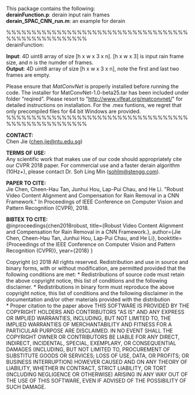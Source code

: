 This package contains the following:  
__derainFunction.p__: derain input rain frames  
__derain_SPAC_CNN_run.m__: an example for derain  

%%%%%%%%%%%%%%%%%%%%%%%%%%%%%%%%%%%%%%%%%%%%%%%%%%%%   
derainFunction:  
  
__Input__: 4D uint8 array of size [h x w x 3 x n]. 
	 [h x w x 3] is input rain frame size, and n is the numder of frames.  
__Output__: 4D uint8 array of size [h x w x 3 x n], note the first and last 
	 two frames are empty.  
  
Please ensure that _MatConvNet_ is properly installed before running the code.
The installer for MatConvNet-1.0-beta25.tar has been included under folder "reqired\". Please resort to "http://www.vlfeat.org/matconvnet/" for detailed instructions on installation.
For the .mex funtions, we regret that only precompiled files for 64 bit Windows are provided.
%%%%%%%%%%%%%%%%%%%%%%%%%%%%%%%%%%%%%%%%%%%%%%%%%%%%
  
__CONTACT:__  
Chen Jie (chen.jie@ntu.edu.sg)

__TERMS OF USE:__   
Any scientific work that makes use of our code should appropriately cite our CVPR 2018 paper. For commercial use and a faster derain algorithm (10Hz+), please contact Dr. Soh Ling Min (sohlm@stengg.com).

__PAPER TO CITE:__  
Jie Chen, Cheen-Hau Tan, Junhui Hou, Lap-Pui Chau, and He Li. "Robust Video Content Alignment and Compensation for Rain Removal in a CNN Framework." In Proceedings of IEEE Conference on Computer Vision and Pattern Recognition (CVPR), 2018.

__BIBTEX TO CITE:__  
@inproceedings{chen2018robust,
  title={Robust Video Content Alignment and Compensation for Rain Removal in a CNN Framework.},
  author={Jie Chen, Cheen-Hau Tan, Junhui Hou, Lap-Pui Chau, and He Li},
  booktitle={Proceedings of the IEEE Conference on Computer Vision and Pattern Recognition (CVPR)},
  year={2018}
}

Copyright (c) 2018
All rights reserved.
Redistribution and use in source and binary forms, with or without 
modification, are permitted provided that the following conditions are met:
    * Redistributions of source code must retain the above copyright 
      notice, this list of conditions and the following disclaimer.
    * Redistributions in binary form must reproduce the above copyright 
      notice, this list of conditions and the following disclaimer in 
      the documentation and/or other materials provided with the distribution      
    * Proper citation to the paper above
THIS SOFTWARE IS PROVIDED BY THE COPYRIGHT HOLDERS AND CONTRIBUTORS "AS IS" 
AND ANY EXPRESS OR IMPLIED WARRANTIES, INCLUDING, BUT NOT LIMITED TO, THE 
IMPLIED WARRANTIES OF MERCHANTABILITY AND FITNESS FOR A PARTICULAR PURPOSE 
ARE DISCLAIMED. IN NO EVENT SHALL THE COPYRIGHT OWNER OR CONTRIBUTORS BE 
LIABLE FOR ANY DIRECT, INDIRECT, INCIDENTAL, SPECIAL, EXEMPLARY, OR 
CONSEQUENTIAL DAMAGES (INCLUDING, BUT NOT LIMITED TO, PROCUREMENT OF 
SUBSTITUTE GOODS OR SERVICES; LOSS OF USE, DATA, OR PROFITS; OR BUSINESS 
INTERRUPTION) HOWEVER CAUSED AND ON ANY THEORY OF LIABILITY, WHETHER IN 
CONTRACT, STRICT LIABILITY, OR TORT (INCLUDING NEGLIGENCE OR OTHERWISE) 
ARISING IN ANY WAY OUT OF THE USE OF THIS SOFTWARE, EVEN IF ADVISED OF THE 
POSSIBILITY OF SUCH DAMAGE.
